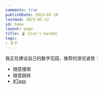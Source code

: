 ```yaml
---
comments: true
publishDate: 2023-05-10
lastmod: 2023-05-12
id: home
layout: page
title: 🪴 11ze's Garden
tags:
- 关于
---
```


我正在建设自己的数字花园，推荐的游览姿势：

- 随意搜索
- 随意跳转
- [#Tags](https://wangze.tech/tags/)
